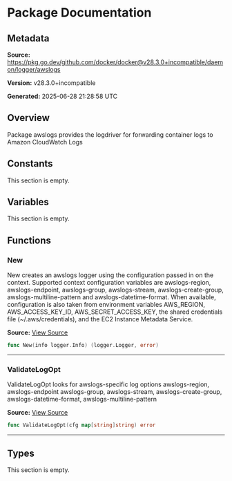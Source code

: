 # Package Documentation

## Metadata

**Source:** https://pkg.go.dev/github.com/docker/docker@v28.3.0+incompatible/daemon/logger/awslogs

**Version:** v28.3.0+incompatible

**Generated:** 2025-06-28 21:28:58 UTC

## Overview

Package awslogs provides the logdriver for forwarding container logs to Amazon CloudWatch Logs


## Constants

This section is empty.

## Variables

This section is empty.

## Functions

### New

New creates an awslogs logger using the configuration passed in on the
context.  Supported context configuration variables are awslogs-region,
awslogs-endpoint, awslogs-group, awslogs-stream, awslogs-create-group,
awslogs-multiline-pattern and awslogs-datetime-format.
When available, configuration is also taken from environment variables
AWS_REGION, AWS_ACCESS_KEY_ID, AWS_SECRET_ACCESS_KEY, the shared credentials
file (~/.aws/credentials), and the EC2 Instance Metadata Service.

**Source:** [View Source](https://github.com/docker/docker/blob/v28.3.0/daemon/logger/awslogs/cloudwatchlogs.go#L143)  

```go
func New(info logger.Info) (logger.Logger, error)
```

---

### ValidateLogOpt

ValidateLogOpt looks for awslogs-specific log options awslogs-region, awslogs-endpoint
awslogs-group, awslogs-stream, awslogs-create-group, awslogs-datetime-format,
awslogs-multiline-pattern

**Source:** [View Source](https://github.com/docker/docker/blob/v28.3.0/daemon/logger/awslogs/cloudwatchlogs.go#L739)  

```go
func ValidateLogOpt(cfg map[string]string) error
```

---

## Types

This section is empty.

